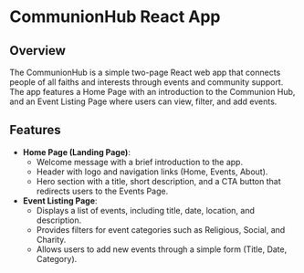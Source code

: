 # CommunionHub React App

## Overview

The CommunionHub is a simple two-page React web app that connects people of all faiths and interests through events and community support. The app features a Home Page with an introduction to the Communion Hub, and an Event Listing Page where users can view, filter, and add events.

## Features

- **Home Page (Landing Page)**:
  - Welcome message with a brief introduction to the app.
  - Header with logo and navigation links (Home, Events, About).
  - Hero section with a title, short description, and a CTA button that redirects users to the Events Page.
- **Event Listing Page**:
  - Displays a list of events, including title, date, location, and description.
  - Provides filters for event categories such as Religious, Social, and Charity.
  - Allows users to add new events through a simple form (Title, Date, Category).
